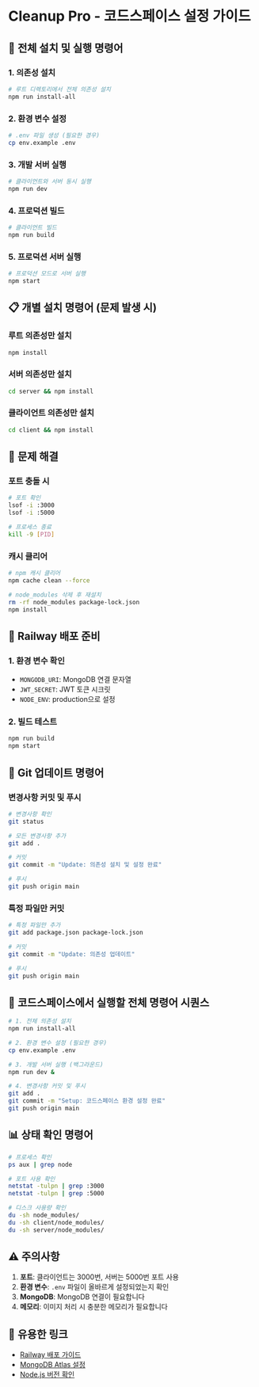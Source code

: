 # Cleanup Pro - 코드스페이스 설정 가이드

## 🚀 전체 설치 및 실행 명령어

### 1. 의존성 설치
```bash
# 루트 디렉토리에서 전체 의존성 설치
npm run install-all
```

### 2. 환경 변수 설정
```bash
# .env 파일 생성 (필요한 경우)
cp env.example .env
```

### 3. 개발 서버 실행
```bash
# 클라이언트와 서버 동시 실행
npm run dev
```

### 4. 프로덕션 빌드
```bash
# 클라이언트 빌드
npm run build
```

### 5. 프로덕션 서버 실행
```bash
# 프로덕션 모드로 서버 실행
npm start
```

## 📋 개별 설치 명령어 (문제 발생 시)

### 루트 의존성만 설치
```bash
npm install
```

### 서버 의존성만 설치
```bash
cd server && npm install
```

### 클라이언트 의존성만 설치
```bash
cd client && npm install
```

## 🔧 문제 해결

### 포트 충돌 시
```bash
# 포트 확인
lsof -i :3000
lsof -i :5000

# 프로세스 종료
kill -9 [PID]
```

### 캐시 클리어
```bash
# npm 캐시 클리어
npm cache clean --force

# node_modules 삭제 후 재설치
rm -rf node_modules package-lock.json
npm install
```

## 🚀 Railway 배포 준비

### 1. 환경 변수 확인
- `MONGODB_URI`: MongoDB 연결 문자열
- `JWT_SECRET`: JWT 토큰 시크릿
- `NODE_ENV`: production으로 설정

### 2. 빌드 테스트
```bash
npm run build
npm start
```

## 📝 Git 업데이트 명령어

### 변경사항 커밋 및 푸시
```bash
# 변경사항 확인
git status

# 모든 변경사항 추가
git add .

# 커밋
git commit -m "Update: 의존성 설치 및 설정 완료"

# 푸시
git push origin main
```

### 특정 파일만 커밋
```bash
# 특정 파일만 추가
git add package.json package-lock.json

# 커밋
git commit -m "Update: 의존성 업데이트"

# 푸시
git push origin main
```

## 🎯 코드스페이스에서 실행할 전체 명령어 시퀀스

```bash
# 1. 전체 의존성 설치
npm run install-all

# 2. 환경 변수 설정 (필요한 경우)
cp env.example .env

# 3. 개발 서버 실행 (백그라운드)
npm run dev &

# 4. 변경사항 커밋 및 푸시
git add .
git commit -m "Setup: 코드스페이스 환경 설정 완료"
git push origin main
```

## 📊 상태 확인 명령어

```bash
# 프로세스 확인
ps aux | grep node

# 포트 사용 확인
netstat -tulpn | grep :3000
netstat -tulpn | grep :5000

# 디스크 사용량 확인
du -sh node_modules/
du -sh client/node_modules/
du -sh server/node_modules/
```

## ⚠️ 주의사항

1. **포트**: 클라이언트는 3000번, 서버는 5000번 포트 사용
2. **환경 변수**: `.env` 파일이 올바르게 설정되었는지 확인
3. **MongoDB**: MongoDB 연결이 필요합니다
4. **메모리**: 이미지 처리 시 충분한 메모리가 필요합니다

## 🔗 유용한 링크

- [Railway 배포 가이드](https://docs.railway.app/)
- [MongoDB Atlas 설정](https://docs.atlas.mongodb.com/)
- [Node.js 버전 확인](https://nodejs.org/) 
